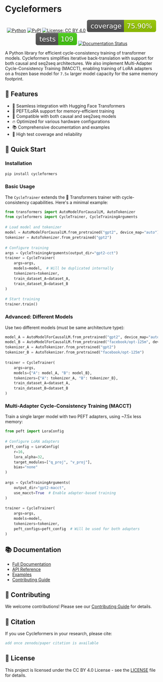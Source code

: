# Cycleformers

<div align="center">

[![Python](https://img.shields.io/badge/python-3.11-blue.svg)](https://www.python.org/downloads/)
[![PyPI](https://img.shields.io/pypi/v/cycleformers)](https://pypi.org/project/cycleformers/)
[![License: CC BY 4.0](https://img.shields.io/badge/License-CC%20BY%204.0-lightgrey.svg)](https://creativecommons.org/licenses/by/4.0/)
[![Coverage](.github/badges/coverage.svg)](https://codecov.io/gh/wrmthorne/cycleformers)
[![Build Status](.github/badges/build.svg)](https://github.com/wrmthorne/cycleformers/actions/workflows)
[![Documentation Status](https://readthedocs.org/projects/cycleformers/badge/?version=latest)](https://cycleformers.readthedocs.io/en/latest/?badge=latest)

</div>

A Python library for efficient cycle-consistency training of transformer models. Cycleformers simplifies iterative back-translation with support for both causal and seq2seq architectures. We also implement Multi-Adapter Cycle-Consistency Training (MACCT), enabling training of LoRA adapters on a frozen base model for `7.5x` larger model capacity for the same memory footprint.

## 🌟 Features

- 🤗 Seamless integration with Hugging Face Transformers
- 🚀 PEFT/LoRA support for memory-efficient training
- 🤖 Compatible with both causal and seq2seq models
- 🔥 Optimized for various hardware configurations
- 📚 Comprehensive documentation and examples
- 🧪 High test coverage and reliability

## 🚀 Quick Start

### Installation

```bash
pip install cycleformers
```

### Basic Usage

The `CycleTrainer` extends the 🤗 Transformers trainer with cycle-consistency capabilities. Here's a minimal example:

```python
from transformers import AutoModelForCausalLM, AutoTokenizer
from cycleformers import CycleTrainer, CycleTrainingArguments

# Load model and tokenizer
model = AutoModelForCausalLM.from_pretrained("gpt2", device_map="auto")
tokenizer = AutoTokenizer.from_pretrained("gpt2")

# Configure training
args = CycleTrainingArguments(output_dir="gpt2-cct")
trainer = CycleTrainer(
    args=args, 
    models=model,  # Will be duplicated internally
    tokenizers=tokenizer,
    train_dataset_A=dataset_A,
    train_dataset_B=dataset_B
)

# Start training
trainer.train()
```

### Advanced: Different Models

Use two different models (must be same architecture type):

```python
model_A = AutoModelForCausalLM.from_pretrained("gpt2", device_map="auto")
model_B = AutoModelForCausalLM.from_pretrained("facebook/opt-125m", device_map="auto")
tokenizer_A = AutoTokenizer.from_pretrained("gpt2")
tokenizer_B = AutoTokenizer.from_pretrained("facebook/opt-125m")

trainer = CycleTrainer(
    args=args, 
    models={"A": model_A, "B": model_B},
    tokenizers={"A": tokenizer_A, "B": tokenizer_B},
    train_dataset_A=dataset_A,
    train_dataset_B=dataset_B
)
```

### Multi-Adapter Cycle-Consistency Training (MACCT)

Train a single larger model with two PEFT adapters, using ~7.5x less memory:

```python
from peft import LoraConfig

# Configure LoRA adapters
peft_config = LoraConfig(
    r=16,
    lora_alpha=32,
    target_modules=["q_proj", "v_proj"],
    bias="none"
)

args = CycleTrainingArguments(
    output_dir="gpt2-macct",
    use_macct=True  # Enable adapter-based training
)

trainer = CycleTrainer(
    args=args, 
    models=model,
    tokenizers=tokenizer,
    peft_configs=peft_config  # Will be used for both adapters
)
```

## 📚 Documentation

- [Full Documentation](https://cycleformers.readthedocs.io/)
- [API Reference](https://cycleformers.readthedocs.io/en/latest/api_reference/)
- [Examples](https://wrmthorne.github.io/cycleformers/examples/)
- [Contributing Guide](https://cycleformers.readthedocs.io/en/latest/contributing/)

## 🤝 Contributing

We welcome contributions! Please see our [Contributing Guide](CONTRIBUTING.md) for details.

## 📝 Citation

If you use Cycleformers in your research, please cite:

```bibtex
add once zenodo/paper citation is available
```

## 📄 License

This project is licensed under the CC BY 4.0 License - see the [LICENSE](LICENSE) file for details.